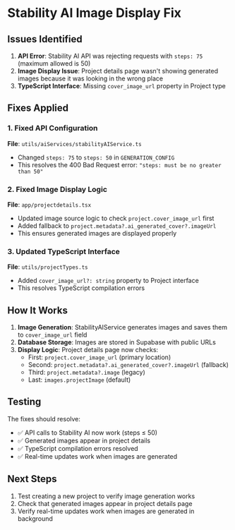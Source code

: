 # Stability AI Image Display Fix

## Issues Identified

1. **API Error**: Stability AI API was rejecting requests with `steps: 75` (maximum allowed is 50)
2. **Image Display Issue**: Project details page wasn't showing generated images because it was looking in the wrong place
3. **TypeScript Interface**: Missing `cover_image_url` property in Project type

## Fixes Applied

### 1. Fixed API Configuration
**File**: `utils/aiServices/stabilityAIService.ts`
- Changed `steps: 75` to `steps: 50` in `GENERATION_CONFIG`
- This resolves the 400 Bad Request error: `"steps: must be no greater than 50"`

### 2. Fixed Image Display Logic
**File**: `app/projectdetails.tsx`
- Updated image source logic to check `project.cover_image_url` first
- Added fallback to `project.metadata?.ai_generated_cover?.imageUrl`
- This ensures generated images are displayed properly

### 3. Updated TypeScript Interface
**File**: `utils/projectTypes.ts`
- Added `cover_image_url?: string` property to Project interface
- This resolves TypeScript compilation errors

## How It Works

1. **Image Generation**: StabilityAIService generates images and saves them to `cover_image_url` field
2. **Database Storage**: Images are stored in Supabase with public URLs
3. **Display Logic**: Project details page now checks:
   - First: `project.cover_image_url` (primary location)
   - Second: `project.metadata?.ai_generated_cover?.imageUrl` (fallback)
   - Third: `project.metadata?.image` (legacy)
   - Last: `images.projectImage` (default)

## Testing

The fixes should resolve:
- ✅ API calls to Stability AI now work (steps ≤ 50)
- ✅ Generated images appear in project details
- ✅ TypeScript compilation errors resolved
- ✅ Real-time updates work when images are generated

## Next Steps

1. Test creating a new project to verify image generation works
2. Check that generated images appear in project details page
3. Verify real-time updates work when images are generated in background 